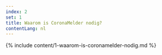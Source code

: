 ```yaml
---
index: 2
set: 1
title: Waarom is CoronaMelder nodig?
contentLang: nl
---
```

{% include content/1-waarom-is-coronamelder-nodig.md %}
